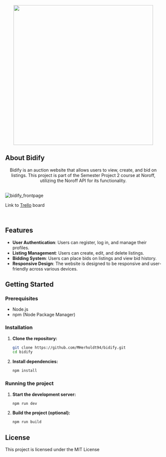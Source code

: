 <div align="center">
   <img src="https://github.com/MHerholdt94/bidify/assets/81162745/1421a313-f4f6-4a79-bc33-b57ee2ca94d8" width="450">
</div>

## About Bidify

<div align="center">
    Bidify is an auction website that allows users to view, create, and bid on listings. This project is part of the Semester Project 2 course at Noroff, utilizing the Noroff API for its functionality.
</div>

<br/>

![bidify_frontpage](https://github.com/MHerholdt94/bidify/assets/81162745/f2d63881-2d6c-4342-b0b2-73b125da67b1)

Link to [Trello](https://trello.com/b/10k4pkmu/semester-project-2) board

<br/>

## Features

- **User Authentication**: Users can register, log in, and manage their profiles.
- **Listing Management**: Users can create, edit, and delete listings.
- **Bidding System**: Users can place bids on listings and view bid history.
- **Responsive Design**: The website is designed to be responsive and user-friendly across various devices.

## Getting Started

### Prerequisites

- Node.js
- npm (Node Package Manager)

### Installation

1. **Clone the repository:**

   ```bash
   git clone https://github.com/MHerholdt94/bidify.git
   cd bidify

   ```

2. **Install dependencies:**
   ```bash
   npm install
   ```

### Running the project

1. **Start the development server:**

   ```bash
   npm run dev

   ```

2. **Build the project (optional):**
   ```bash
   npm run build
   ```

## License

This project is licensed under the MIT License
